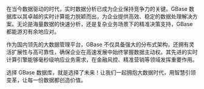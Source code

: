 在当今数据驱动的时代，实时数据分析已成为企业保持竞争力的关键。GBase 数据库以其卓越的实时计算能力脱颖而出，为企业提供高效、稳定的数据处理解决方案。无论是海量数据的快速分析，还是复杂业务场景下的精准决策支持，GBase 都能游刃有余地应对。

作为国内领先的大数据管理平台，GBase 不仅具备强大的分布式架构，还拥有灵活扩展性与高可靠性，确保企业在高速发展中始终掌握数据主动权。其先进的实时计算引擎能够毫秒级响应业务需求，在金融风控、精准营销等领域发挥重要作用。

选择 GBase 数据库，就是选择了未来！让我们一起拥抱大数据时代，用智慧引领变革，让每一份数据都创造价值。
